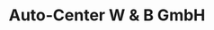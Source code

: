 ---
title: "Auto-Center W & B GmbH"
url: /ellwangen-jagst/auto-center-w-und-b-gmbh-benedikt-wagner-strasse/
shop: Autowerkstatt
---